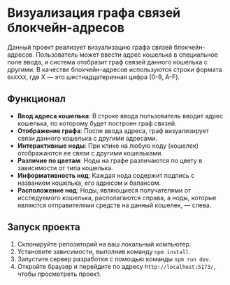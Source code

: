 # Визуализация графа связей блокчейн-адресов

Данный проект реализует визуализацию графа связей блокчейн-адресов. Пользователь может ввести адрес кошелька в специальное поле ввода, и система отобразит граф связей данного кошелька с другими. В качестве блокчейн-адресов используются строки формата `0xXXXX`, где X — это шестнадцатеричная цифра (0-9, A-F).

## Функционал

- **Ввод адреса кошелька**: В строке ввода пользователь вводит адрес кошелька, по которому будет построен граф связей.
- **Отображение графа**: После ввода адреса, граф визуализирует связи данного кошелька с другими адресами.
- **Интерактивные ноды**: При клике на любую ноду (кошелек) отображаются ее связи с другими кошельками.
- **Различие по цветам**: Ноды на графе различаются по цвету в зависимости от типа кошелька.
- **Информативность нод**: Каждая нода содержит подпись с названием кошелька, его адресом и балансом.
- **Расположение нод**: Ноды, являющиеся получателями от исследуемого кошелька, располагаются справа, а ноды, которые являются отправителями средств на данный кошелек, — слева.

## Запуск проекта
1. Склонируйте репозиторий на ваш локальный компьютер.
2. Установите зависимости, выполнив команду `npm install`.
3. Запустите сервер разработки с помощью команды `npm run dev`.
4. Откройте браузер и перейдите по адресу `http://localhost:5173/`, чтобы просмотреть проект.
